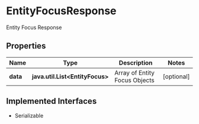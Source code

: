 

# EntityFocusResponse

Entity Focus Response

## Properties

Name | Type | Description | Notes
------------ | ------------- | ------------- | -------------
**data** | **java.util.List&lt;EntityFocus&gt;** | Array of Entity Focus Objects |  [optional]


## Implemented Interfaces

* Serializable



